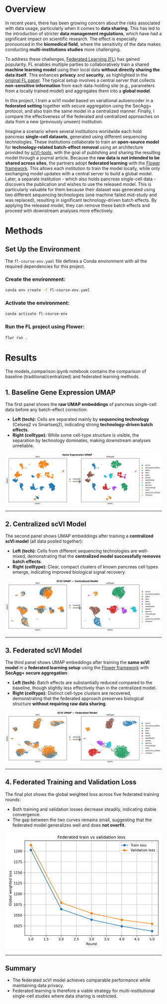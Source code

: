 
# Overview

In recent years, there has been growing concern about the risks associated with data usage, particularly when it comes to **data sharing**. This has led to the introduction of stricter **data management regulations**, which have had a significant impact on scientific research. The effect is especially pronounced in the **biomedical field**, where the sensitivity of the data makes conducting **multi-institutions studies** more challenging.

To address these challenges, [Federated Learning (FL)](https://en.wikipedia.org/wiki/Federated_learning) has gained popularity. FL enables multiple parties to collaboratively train a shared **machine learning model** using their local data **without directly sharing the data itself**. This enhances **privacy** and **security**, as highlighted in the [original FL paper](https://arxiv.org/pdf/1602.05629). The typical setup involves a central server that collects **non-sensitive information** from each data-holding site (e.g., parameters from a locally trained model) and aggregates them into a **global model**.


In this project, I train a scVI model based on variational autoencoder in a **federated setting** together with secure aggregation using the SecAgg+ protocol, and also train the same model in a centralized manner. Finally, I compare the effectiveness of the federated and centralized approaches on data from a new (previously unseen) institution.

Imagine a scenario where several institutions worldwide each hold pancreas **single-cell datasets**, generated using different sequencing technologies. These institutions collaborate to train an **open-source model** for **technology-related batch-effect removal** using an architecture provided by [scVI-tools](https://scvi-tools.org/), with the goal of publishing and sharing the resulting model through a journal article. Because the **raw data is not intended to be shared across sites**, the partners adopt **federated learning** with the [Flower framework](https://flower.ai/). This allows each institution to train the model locally, while only exchanging model updates with a central server to build a global model. Later, a separate institution - which also holds pancreas single-cell data - discovers the publication and wishes to use the released model. This is particularly valuable for them because their dataset was generated using two different sequencing technologies (one machine failed mid-study and was replaced), resulting in significant technology-driven batch effects. By applying the released model, they can remove these batch effects and proceed with downstream analyses more effectively.


# Methods


## Set Up the Environment

The `fl-course-env.yaml` file defines a Conda environment with all the required dependencies for this project.

### Create the environment:
```bash
conda env create -f fl-course-env.yaml
```

### Activate the environment:
```bash
conda activate fl-course-env
```

### Run the FL project using Flower:
```bash
flwr run .
```

# Results

The models_comparison.ipynb notebook contains the comparison of baseline (traditional/centralized) and federated learning methods.

## 1. Baseline Gene Expression UMAP
The first panel shows the **raw UMAP embeddings** of pancreas single-cell data before any batch-effect correction:

- **Left (tech):** Cells are separated mainly by **sequencing technology** (Celseq2 vs Smartseq2), indicating strong **technology-driven batch effects**.
- **Right (celltype):** While some cell-type structure is visible, the separation by technology dominates, making downstream analyses unreliable.

![Gene Expression UMAP](Gene_Expression_UMAP.png)

---

## 2. Centralized scVI Model
The second panel shows UMAP embeddings after training a **centralized scVI model** (all data pooled together):

- **Left (tech):** Cells from different sequencing technologies are well-mixed, demonstrating that the **centralized model successfully removes batch effects**.
- **Right (celltype):** Clear, compact clusters of known pancreas cell types emerge, indicating improved biological signal recovery.

![SCVI UMAP Centralized Model](SCVI_UMAP_Centralized_Model.png)

---

## 3. Federated scVI Model
The third panel shows UMAP embeddings after training the **same scVI model** in a **federated learning setup** using the [Flower framework](https://flower.ai/) with **SecAgg+ secure aggregation**:

- **Left (tech):** Batch effects are substantially reduced compared to the baseline, though slightly less effectively than in the centralized model.
- **Right (celltype):** Distinct cell-type clusters are recovered, demonstrating that the federated approach preserves biological structure **without requiring raw data sharing**.

![SCVI UMAP Federated Model](SCVI_UMAP_Federated_Model.png)

---

## 4. Federated Training and Validation Loss
The final plot shows the global weighted loss across five federated training rounds:

- Both training and validation losses decrease steadily, indicating stable convergence.
- The gap between the two curves remains small, suggesting that the federated model generalizes well and does **not overfit**.

![Loss Plot](loss_plot.png)

---

## Summary
- The federated scVI model achieves comparable performance while maintaining data privacy.
- Federated learning is therefore a viable strategy for multi-institutional single-cell studies where data sharing is restricted.
